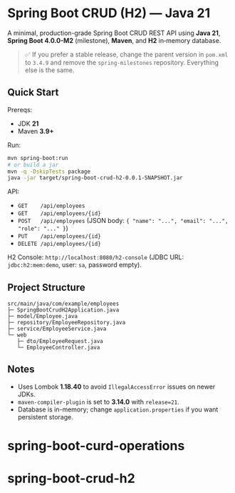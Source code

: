 # Spring Boot CRUD (H2) — Java 21

A minimal, production-grade Spring Boot CRUD REST API using **Java 21**, **Spring Boot 4.0.0-M2** (milestone), **Maven**, and **H2** in‑memory database.

> ✅ If you prefer a stable release, change the parent version in `pom.xml` to `3.4.9` and remove the `spring-milestones` repository. Everything else is the same.

## Quick Start

Prereqs:
- JDK **21**
- Maven **3.9+**

Run:

```bash
mvn spring-boot:run
# or build a jar
mvn -q -DskipTests package
java -jar target/spring-boot-crud-h2-0.0.1-SNAPSHOT.jar
```

API:
- `GET    /api/employees`
- `GET    /api/employees/{id}`
- `POST   /api/employees` (JSON body: `{ "name": "...", "email": "...", "role": "..." }`)
- `PUT    /api/employees/{id}`
- `DELETE /api/employees/{id}`

H2 Console: `http://localhost:8080/h2-console` (JDBC URL: `jdbc:h2:mem:demo`, user: `sa`, password empty).

## Project Structure

```
src/main/java/com/example/employees
├─ SpringBootCrudH2Application.java
├─ model/Employee.java
├─ repository/EmployeeRepository.java
├─ service/EmployeeService.java
└─ web
   ├─ dto/EmployeeRequest.java
   └─ EmployeeController.java
```

## Notes

- Uses Lombok **1.18.40** to avoid `IllegalAccessError` issues on newer JDKs.
- `maven-compiler-plugin` is set to **3.14.0** with `release=21`.
- Database is in-memory; change `application.properties` if you want persistent storage.
# spring-boot-curd-operations
# spring-boot-crud-h2
